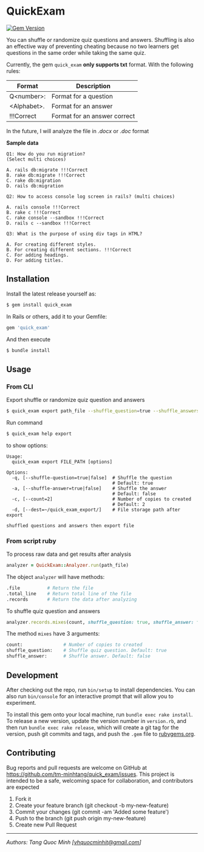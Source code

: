 # QuickExam

[![Gem Version](https://badge.fury.io/rb/quick_exam.svg)](https://badge.fury.io/rb/quick_exam)

You can shuffle or randomize quiz questions and answers. Shuffling is also an effective way of preventing cheating because no two learners get questions in the same order while taking the same quiz.

Currently, the gem `quick_exam` **only supports txt** format. With the following rules:

| Format | Description |
|-------------|------------------------|
| Q\<number>: | Format for a question |
| \<Alphabet>.| Format for an answer |
| !!!Correct | Format for an answer correct |

In the future, I will analyze the file in _.docx_ or _.doc_ format

**Sample data**
>
    Q1: How do you run migration?
    (Select multi choices)

    A. rails db:migrate !!!Correct
    B. rake db:migrate !!!Correct
    C. rake db:migration
    D. rails db:migration

    Q2: How to access console log screen in rails? (multi choices)

    A. rails console !!!Correct
    B. rake c !!!Correct
    C. rake console --sandbox !!!Correct
    D. rails c --sandbox !!!Correct

    Q3: What is the purpose of using div tags in HTML?

    A. For creating different styles.
    B. For creating different sections. !!!Correct
    C. For adding headings.
    D. For adding titles.


## Installation

Install the latest release yourself as:

```bash
$ gem install quick_exam
```

In Rails or others, add it to your Gemfile:

```ruby
gem 'quick_exam'
```

And then execute

```bash
$ bundle install
```

## Usage

### From CLI

Export shuffle or randomize quiz question and answers

```bash
$ quick_exam export path_file --shuffle_question=true --shuffle_answers=true --count=4 --dest="./folder"
```

Run command

```bash
$ quick_exam help export
```
to show options:

```
Usage:
  quick_exam export FILE_PATH [options]

Options:
  -q, [--shuffle-question=true|false]  # Shuffle the question
                                       # Default: true
  -a, [--shuffle-answer=true|false]    # Shuffle the answer
                                       # Default: false
  -c, [--count=2]                      # Number of copies to created
                                       # Default: 2
  -d, [--dest=~/quick_exam_export/]    # File storage path after export

shuffled questions and answers then export file
```

### From script ruby

To process raw data and get results after analysis

```ruby
analyzer = QuickExam::Analyzer.run(path_file)
```

The object `analyzer` will have methods:

```bash
.file          # Return the file
.total_line    # Return total line of the file
.records       # Return the data after analyzing
```

To shuffle quiz question and answers

```ruby
analyzer.records.mixes(count, shuffle_question: true, shuffle_answer: false)
```

The method `mixes` have 3 arguments:

```bash
count:               # Number of copies to created
shuffle_question:    # Shuffle quiz question. Default: true
shuffle_answer:      # Shuffle answer. Default: false
```

## Development

After checking out the repo, run `bin/setup` to install dependencies. You can also run `bin/console` for an interactive prompt that will allow you to experiment.

To install this gem onto your local machine, run `bundle exec rake install`. To release a new version, update the version number in `version.rb`, and then run `bundle exec rake release`, which will create a git tag for the version, push git commits and tags, and push the `.gem` file to [rubygems.org](https://rubygems.org).

## Contributing

Bug reports and pull requests are welcome on GitHub at https://github.com/tm-minhtang/quick_exam/issues. This project is intended to be a safe, welcoming space for collaboration, and contributors are expected

1. Fork it
2. Create your feature branch (git checkout -b my-new-feature)
3. Commit your changes (git commit -am 'Added some feature')
4. Push to the branch (git push origin my-new-feature)
5. Create new Pull Request

---
_Authors: Tang Quoc Minh [vhquocminhit@gmail.com]_

